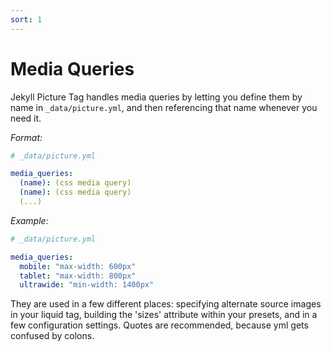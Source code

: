 ```yaml
---
sort: 1
---
```


# Media Queries

Jekyll Picture Tag handles media queries by letting you define them by name in
`_data/picture.yml`, and then referencing that name whenever you need it.

_Format:_

```yaml
# _data/picture.yml

media_queries:
  (name): (css media query)
  (name): (css media query)
  (...)

```

_Example:_

```yaml
# _data/picture.yml

media_queries:
  mobile: "max-width: 600px"
  tablet: "max-width: 800px"
  ultrawide: "min-width: 1400px"
```

They are used in a few different places: specifying alternate source images in
your liquid tag, building the 'sizes' attribute within your presets, and in a
few configuration settings. Quotes are recommended, because yml gets confused by
colons.
